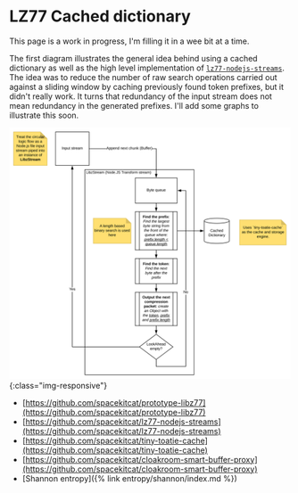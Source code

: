 # LZ77 Cached dictionary

This page is a work in progress, I'm filling it in a wee bit at a time.

The first diagram illustrates the general idea behind using a cached dictionary as well as the high level implementation of [`lz77-nodejs-streams`](https://github.com/spacekitcat/lz77-nodejs-streams). The idea was to reduce the number of raw search operations carried out against a sliding window by caching previously found token prefixes, but it didn't really work. It turns that redundancy of the input stream does not mean redundancy in the generated prefixes. I'll add some graphs to illustrate this soon.

![A high level overview of this implementation of the LZ77 compression algorithm. It explains that this implementation uses a cached dictionary to optimise the process of finding repeated token prefixes, which is does with the goal of compressing the input stream by eliminating redundancies.](/images/cached-lz77.svg){:class="img-responsive"}

- [https://github.com/spacekitcat/prototype-libz77](https://github.com/spacekitcat/prototype-libz77)
- [https://github.com/spacekitcat/lz77-nodejs-streams](https://github.com/spacekitcat/lz77-nodejs-streams)
- [https://github.com/spacekitcat/tiny-toatie-cache](https://github.com/spacekitcat/tiny-toatie-cache)
- [https://github.com/spacekitcat/cloakroom-smart-buffer-proxy](https://github.com/spacekitcat/cloakroom-smart-buffer-proxy)
- [Shannon entropy]({% link entropy/shannon/index.md %})
